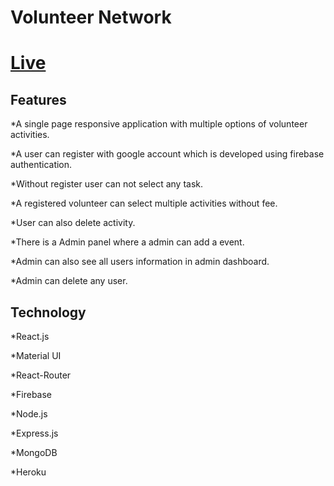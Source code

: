 # Volunteer Network

# [Live](https://volunteer-547ac.web.app/)


## Features



*A single page responsive  application with multiple options of volunteer activities.

*A user can register with google account which is developed using firebase authentication.

*Without register user can not select any task.

*A registered volunteer can select multiple activities without fee.

*User can also delete activity.

*There is a Admin panel where a admin can add a event.

*Admin can also see all users information in admin dashboard.

*Admin can delete any user.


## Technology



*React.js

*Material UI

*React-Router

*Firebase

*Node.js

*Express.js

*MongoDB

*Heroku

